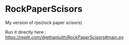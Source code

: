 # RockPaperScisors
My version of rps(rock paper scisors)

Run it directly here : https://replit.com/@ethanluith/RockPaperScisors#main.py

